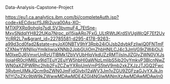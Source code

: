 Data-Analysis-Capstone-Project

https://eu1.ca.analytics.ibm.com/bi/completeAuth.jsp?code=kECdxscfSJlRi2uva00As-XO-MTlXPXRp9ohgIg7sdI.SV3bvmuF4_7EtSne-MxySNdqlYH822fJKq7Nrpc_pI15jaARo7FxG_ULtRWtJKrdSVUgWcQF7Ef2UyYcRR2L7w&grant_id=22785581-d295-4178-9263-a99d3cd0fad2&state=eyJoX0NBTV9hY3Rpb24iOiJsb2dvbkFzIiwiQ0FNTmFtZXNwYWNlIjoiYmlkIiwiaXNNb2JpbGUiOmZhbHNlLCJ4c3JmVG9rZW4iOiJiM0IxeDJ6VmxrUnRzUTlBMk1ZbVVUbHlqVkdUZzRMTiIsInJlZGlyZWN0VXJsIjoiaHR0cHM6Ly9ldTEuY2EuYW5hbHl0aWNzLmlibS5jb20vYmkvP3BlcnNwZWN0aXZlPWRhc2hib2FyZCZwYXRoUmVmPS5teV9mb2xkZXJzJTJGQ2Fwc3RvbmUlMkJQcm9qZWN0JmFjdGlvbj12aWV3Jm1vZGU9ZGFzaGJvYXJkJnN1YlZpZXc9bW9kZWwwMDAwMDE4ZGI4NGIwMjNmXzAwMDAwMDAwIn0
